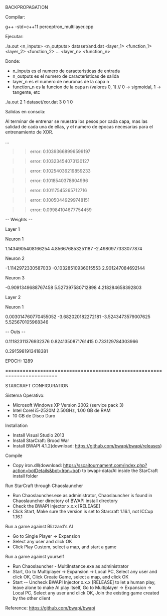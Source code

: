 BACKPROPAGATION

Compilar:

g++ -std=c++11 perceptron_multilayer.cpp

Ejecutar:

./a.out <n_inputs> <n_outputs> dataset/and.dat <layer_1> <function_1> <layer_2> <function_2> ... <layer_n> <function_n>

Donde:
- n_inputs es el numero de caracteristicas de entrada
- n_outputs es el numero de caracteristicas de salida
- layer_n es el numero de neuronas de la capa n
- function_n es la funcion de la capa n (valores 0, 1)  // 0 -> sigmoidal, 1 -> tangente, etc

./a.out 2 1 dataset/xor.dat 3 0 1 0


Salidas en consola:

Al terminar de entrenar se muestra los pesos por cada capa, mas las salidad de cada una de ellas, y el numero de epocas necesarias para el entrenamiento de XOR.

...

 >> error: 0.10393668996599197

 >> error: 0.10323454073130127

 >> error: 0.10254036219859233

 >> error: 0.1018540378604996

 >> error: 0.10117545265712716

 >> error: 0.10050449299748151

 >> error: 0.09984104677754459

-- Weights --

Layer 1

Neuron 1

1.1434905408166254 4.856676853251187 -2.4980977333077874

Neuron 2

-1.1142972330587033 -0.10328510936015553 2.901247084692144

Neuron 3

-0.9091349688767458 5.527397580712898 4.218284658392803

Layer 2

Neuron 1

0.003014760770455052 -3.682020182272181 -3.5243473579007625 5.525670105968346


-- Outs --

0.11182311376932376 0.8241350871761415 0.733129784303966

0.2915981913418381

 EPOCH: 1289

========================================================================

STARCRAFT CONFIGURATION

Sistema Operativo:

- Microsoft Windows XP Version 2002 (service pack 3)
- Intel Corel i5-2520M 2.50GHz, 1.00 GB de RAM
- 10 GB de Disco Duro


Installation
- Install Visual Studio 2013
- Install StarCraft: Brood War
- Install BWAPI 4.1.2(download: https://github.com/bwapi/bwapi/releases)

Compile
- Copy iron.dll(download: https://sscaitournament.com/index.php?action=botDetails&bot=Iron+bot) to bwapi-data/AI inside the StarCraft install folder

Run StarCraft through Chaoslauncher
- Run Chaoslauncher.exe as administrator, Chaoslauncher is found in Chaoslauncher directory of BWAPI install directory
- Check the BWAPI Injector x.x.x [RELEASE]
- Click Start, Make sure the version is set to Starcraft 1.16.1, not ICCup 1.16.1

Run a game against Blizzard's AI
- Go to Single Player -> Expansion
- Select any user and click OK
- Click Play Custom, select a map, and start a game

Run a game against yourself
- Run Chaoslauncher - MultiInstance.exe as administrator
- Start, Go to Multiplayer -> Expansion -> Local PC, Select any user and click OK, Click Create Game, select a map, and click OK
- Start -- Uncheck BWAPI Injector x.x.x [RELEASE] to let a human play, leave alone to make AI play itself, Go to Multiplayer -> Expansion -> Local PC,  Select any user and click OK, Join the existing game created by the other client

Reference: https://github.com/bwapi/bwapi

